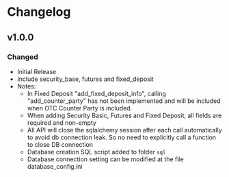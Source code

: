 # Changelog

## v1.0.0

### Changed

- Initial Release
- Include security_base, futures and fixed_deposit
- Notes:
  - In Fixed Deposit "add_fixed_deposit_info", calling "add_counter_party" has not been implemented and will be included when OTC Counter Party is included.
  - When adding Security Basic, Futures and Fixed Deposit, all fields are required and non-empty
  - All API will close the sqlalchemy session after each call automatically to avoid db connection leak. So no need to explicitly call a function to close DB connection
  - Database creation SQL script added to folder `sql`
  - Database connection setting can be modified at the file database_config.ini

